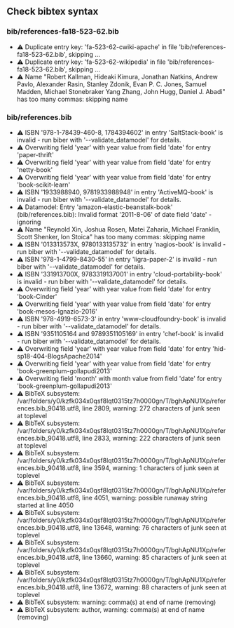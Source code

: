## Check bibtex syntax


### bib/references-fa18-523-62.bib

* :warning: Duplicate entry key: 'fa-523-62-cwiki-apache' in file 'bib/references-fa18-523-62.bib', skipping ...
* :warning: Duplicate entry key: 'fa-523-62-wikipedia' in file 'bib/references-fa18-523-62.bib', skipping ...
* :warning: Name "Robert Kallman, Hideaki Kimura, Jonathan Natkins, Andrew Pavlo, Alexander Rasin, Stanley Zdonik, Evan P. C. Jones, Samuel Madden, Michael Stonebraker Yang Zhang, John Hugg, Daniel J. Abadi" has too many commas: skipping name

### bib/references.bib

* :warning: ISBN '978-1-78439-460-8, 1784394602' in entry 'SaltStack-book' is invalid - run biber with '--validate_datamodel' for details.
* :warning: Overwriting field 'year' with year value from field 'date' for entry 'paper-thrift'
* :warning: Overwriting field 'year' with year value from field 'date' for entry 'netty-book'
* :warning: Overwriting field 'year' with year value from field 'date' for entry 'book-scikit-learn'
* :warning: ISBN '1933988940, 9781933988948' in entry 'ActiveMQ-book' is invalid - run biber with '--validate_datamodel' for details.
* :warning: Datamodel: Entry 'amazon-elastic-beanstalk-book' (bib/references.bib): Invalid format '2011-8-06' of date field 'date' - ignoring
* :warning: Name "Reynold Xin, Joshua Rosen, Matei Zaharia, Michael Franklin, Scott Shenker, Ion Stoica" has too many commas: skipping name
* :warning: ISBN '013313573X, 9780133135732' in entry 'nagios-book' is invalid - run biber with '--validate_datamodel' for details.
* :warning: ISBN '978-1-4799-8430-55' in entry 'ligra-paper-2' is invalid - run biber with '--validate_datamodel' for details.
* :warning: ISBN '331913700X, 9783319137001' in entry 'cloud-portability-book' is invalid - run biber with '--validate_datamodel' for details.
* :warning: Overwriting field 'year' with year value from field 'date' for entry 'book-Cinder'
* :warning: Overwriting field 'year' with year value from field 'date' for entry 'book-mesos-Ignazio-2016'
* :warning: ISBN '978-4919-6573-3' in entry 'www-cloudfoundry-book' is invalid - run biber with '--validate_datamodel' for details.
* :warning: ISBN '9351105164 and 9789351105169' in entry 'chef-book' is invalid - run biber with '--validate_datamodel' for details.
* :warning: Overwriting field 'year' with year value from field 'date' for entry 'hid-sp18-404-BlogsApache2014'
* :warning: Overwriting field 'year' with year value from field 'date' for entry 'book-greenplum-gollapudi2013'
* :warning: Overwriting field 'month' with month value from field 'date' for entry 'book-greenplum-gollapudi2013'
* :warning: BibTeX subsystem: /var/folders/y0/kzfk034x0qsf8lqt0315tz7h0000gn/T/bghApNU1Xp/references.bib_90418.utf8, line 2809, warning: 272 characters of junk seen at toplevel
* :warning: BibTeX subsystem: /var/folders/y0/kzfk034x0qsf8lqt0315tz7h0000gn/T/bghApNU1Xp/references.bib_90418.utf8, line 2833, warning: 222 characters of junk seen at toplevel
* :warning: BibTeX subsystem: /var/folders/y0/kzfk034x0qsf8lqt0315tz7h0000gn/T/bghApNU1Xp/references.bib_90418.utf8, line 3594, warning: 1 characters of junk seen at toplevel
* :warning: BibTeX subsystem: /var/folders/y0/kzfk034x0qsf8lqt0315tz7h0000gn/T/bghApNU1Xp/references.bib_90418.utf8, line 4051, warning: possible runaway string started at line 4050
* :warning: BibTeX subsystem: /var/folders/y0/kzfk034x0qsf8lqt0315tz7h0000gn/T/bghApNU1Xp/references.bib_90418.utf8, line 13648, warning: 76 characters of junk seen at toplevel
* :warning: BibTeX subsystem: /var/folders/y0/kzfk034x0qsf8lqt0315tz7h0000gn/T/bghApNU1Xp/references.bib_90418.utf8, line 13660, warning: 85 characters of junk seen at toplevel
* :warning: BibTeX subsystem: /var/folders/y0/kzfk034x0qsf8lqt0315tz7h0000gn/T/bghApNU1Xp/references.bib_90418.utf8, line 13672, warning: 88 characters of junk seen at toplevel
* :warning: BibTeX subsystem: warning: comma(s) at end of name (removing)
* :warning: BibTeX subsystem: author, warning: comma(s) at end of name (removing)

